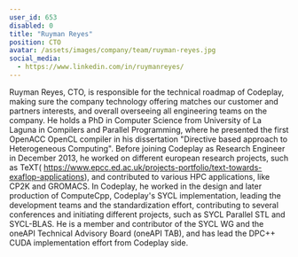 ```yaml
---
user_id: 653
disabled: 0
title: "Ruyman Reyes"
position: CTO
avatar: /assets/images/company/team/ruyman-reyes.jpg
social_media:
  - https://www.linkedin.com/in/ruymanreyes/
---
```


Ruyman Reyes, CTO, is responsible for the technical roadmap of Codeplay, making sure the company technology 
offering matches our customer and partners interests, and overall overseeing all engineering teams on the 
company. He holds a PhD in Computer Science from University of La Laguna in Compilers and Parallel Programming, 
where he presented the first OpenACC OpenCL compiler in his dissertation "Directive based approach to 
Heterogeneous Computing". Before joining Codeplay as Research Engineer in December 2013, he worked on different 
european research projects, such as 
TeXT( https://www.epcc.ed.ac.uk/projects-portfolio/text-towards-exaflop-applications), and contributed to 
various HPC applications, like CP2K and GROMACS. In Codeplay, he worked in the design and later production 
of ComputeCpp, Codeplay's SYCL implementation, leading the development teams and the standardization effort, 
contributing to several conferences and initiating different projects, such as SYCL Parallel STL and SYCL-BLAS. 
He is a member and contributor of the SYCL WG and the oneAPI Technical Advisory Board (oneAPI TAB), and has lead 
the DPC++ CUDA implementation effort from Codeplay side.
